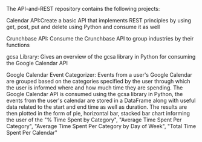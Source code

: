 The API-and-REST repository contains the following projects:

Calendar API:Create a basic API that implements REST principles by using get, post, put and delete using Python and consume it as well

Crunchbase API: Consume the Crunchbase API to group industries by their functions

gcsa Library: Gives an overview of the gcsa library in Python for consuming the Google Calendar API

Google Calendar Event Categorizer: Events from a user's Google Calendar are grouped based on the categories specified by the user through which the user is informed where and how much time they are spending. The Google Calendar API is consumed using the gcsa library in Python, the events from the user's calendar are stored in a DataFrame along with useful data related to the start and end time as well as duration. The results are then plotted in the form of pie, horizontal bar, stacked bar chart informing the user of the "% Time Spent by Category", "Average Time Spent Per Category", "Average Time Spent Per Category by Day of Week", "Total Time Spent Per Calendar" 

